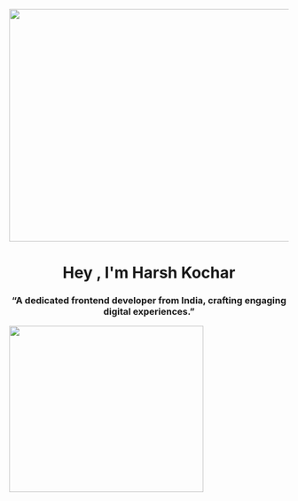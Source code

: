 <img align="center" src="https://i.redd.it/n91yji2yz6yb1.gif" width="900" height="420" frameBorder="0" class="giphy-embed" allowFullScreen></img>
<h1 align="center">Hey , I'm Harsh Kochar</h1>
<h3 align="center">“A dedicated frontend developer from India, crafting engaging digital experiences.”</h3>
<img align="left" src="https://giffiles.alphacoders.com/215/215911.gif" width="480" height="270" style="object-fit: cover; width: 350px;height: 300px;" frameBorder="0" class="giphy-embed" allowFullScreen></img>

